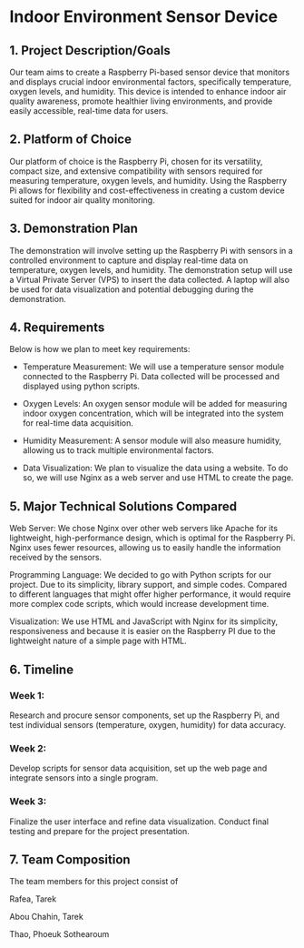 # Indoor Environment Sensor Device 

## 1. Project Description/Goals

Our team aims to create a Raspberry Pi-based sensor device that monitors
and displays crucial indoor environmental factors, specifically
temperature, oxygen levels, and humidity. This device is intended to
enhance indoor air quality awareness, promote healthier living
environments, and provide easily accessible, real-time data for users.

## 2. Platform of Choice

Our platform of choice is the Raspberry Pi, chosen for its versatility,
compact size, and extensive compatibility with sensors required for
measuring temperature, oxygen levels, and humidity. Using the Raspberry
Pi allows for flexibility and cost-effectiveness in creating a custom
device suited for indoor air quality monitoring.

## 3. Demonstration Plan

The demonstration will involve setting up the Raspberry Pi with sensors
in a controlled environment to capture and display real-time data on
temperature, oxygen levels, and humidity. The demonstration setup will
use a Virtual Private Server (VPS) to insert the data collected. A
laptop will also be used for data visualization and potential debugging
during the demonstration.

## 4. Requirements

Below is how we plan to meet key requirements:

-   Temperature Measurement: We will use a temperature sensor module
    connected to the Raspberry Pi. Data collected will be processed and
    displayed using python scripts.

-   Oxygen Levels: An oxygen sensor module will be added for measuring
    indoor oxygen concentration, which will be integrated into the
    system for real-time data acquisition.

-   Humidity Measurement: A sensor module will also measure humidity,
    allowing us to track multiple environmental factors.

-   Data Visualization: We plan to visualize the data using a website.
    To do so, we will use Nginx as a web server and use HTML to create
    the page.

## 5. Major Technical Solutions Compared

Web Server: We chose Nginx over other web servers like Apache for its
lightweight, high-performance design, which is optimal for the Raspberry
Pi. Nginx uses fewer resources, allowing us to easily handle the
information received by the sensors.

Programming Language: We decided to go with Python scripts for our
project. Due to its simplicity, library support, and simple codes.
Compared to different languages that might offer higher performance, it
would require more complex code scripts, which would increase
development time.

Visualization: We use HTML and JavaScript with Nginx for its simplicity,
responsiveness and because it is easier on the Raspberry PI due to the
lightweight nature of a simple page with HTML.

## 6. Timeline

### Week 1:

Research and procure sensor components, set up the Raspberry Pi, and
test individual sensors (temperature, oxygen, humidity) for data
accuracy.

### Week 2: 

Develop scripts for sensor data acquisition, set up the web page and
integrate sensors into a single program.

### Week 3: 

Finalize the user interface and refine data visualization. Conduct final
testing and prepare for the project presentation.

## 7. Team Composition

The team members for this project consist of

Rafea, Tarek

Abou Chahin, Tarek

Thao, Phoeuk Sothearoum
